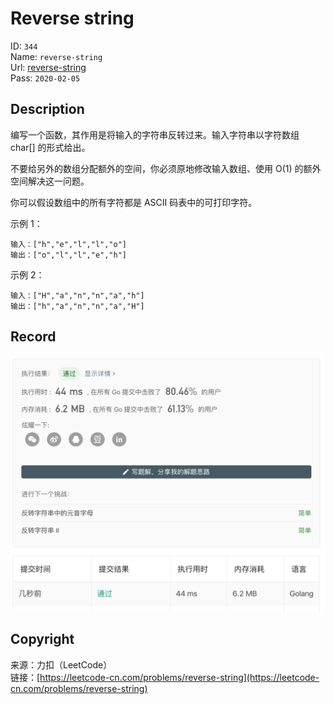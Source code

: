# Reverse string

ID: `344`  
Name: `reverse-string`  
Url: [reverse-string](https://leetcode-cn.com/problems/reverse-string/)  
Pass: `2020-02-05`

## Description

编写一个函数，其作用是将输入的字符串反转过来。输入字符串以字符数组 char[] 的形式给出。

不要给另外的数组分配额外的空间，你必须原地修改输入数组、使用 O(1) 的额外空间解决这一问题。

你可以假设数组中的所有字符都是 ASCII 码表中的可打印字符。

示例 1：

```
输入：["h","e","l","l","o"]
输出：["o","l","l","e","h"]
```

示例 2：

```
输入：["H","a","n","n","a","h"]
输出：["h","a","n","n","a","H"]
```

## Record

![Record](record.png "Record")

## Copyright

来源：力扣（LeetCode）  
链接：[https://leetcode-cn.com/problems/reverse-string](https://leetcode-cn.com/problems/reverse-string)  
